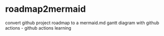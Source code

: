 # roadmap2mermaid
convert github project roadmap to a mermaid.md gantt diagram with github actions - github actions learning

